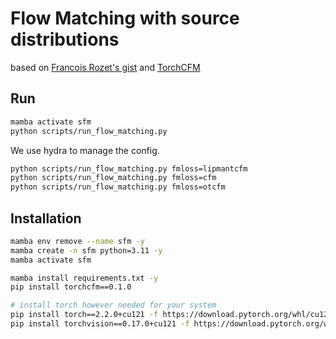 # Flow Matching with source distributions

based on [Francois Rozet's gist](https://gist.github.com/francois-rozet/fd6a820e052157f8ac6e2aa39e16c1aa)
and [TorchCFM](https://github.com/atong01/conditional-flow-matching)


## Run

```bash
mamba activate sfm
python scripts/run_flow_matching.py
```
We use hydra to manage the config.

```bash
python scripts/run_flow_matching.py fmloss=lipmantcfm
python scripts/run_flow_matching.py fmloss=cfm
python scripts/run_flow_matching.py fmloss=otcfm
```

## Installation

```bash
mamba env remove --name sfm -y
mamba create -n sfm python=3.11 -y
mamba activate sfm

mamba install requirements.txt -y
pip install torchcfm==0.1.0

# install torch however needed for your system
pip install torch==2.2.0+cu121 -f https://download.pytorch.org/whl/cu121/torch
pip install torchvision==0.17.0+cu121 -f https://download.pytorch.org/whl/cu121/torchvision
```



